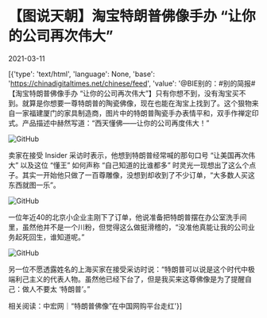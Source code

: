 # 【图说天朝】淘宝特朗普佛像手办 “让你的公司再次伟大”

2021-03-11

[{'type': 'text/html', 'language': None, 'base': 'https://chinadigitaltimes.net/chinese/feed', 'value': '@BIE别的：#别的简报# 【淘宝特朗普佛像手办 “让你的公司再次伟大”】只有你想不到，没有淘宝买不到。就算是你想要一尊特朗普的陶瓷佛像，现在也能在淘宝上找到了。这个狠物来自一家福建厦门的家具制造商，图片中的特朗普陶瓷手办表情平和，双手作禅定印式。产品描述中赫然写道：“西天懂佛——让你的公司再度伟大！”

![GitHub](https://chinadigitaltimes.net/chinese/files/2021/03/image-1615462196097.png)

卖家在接受 Insider 采访时表示，他想到特朗普经常喊的那句口号 “让美国再次伟大” 以及这位 “懂王” 如何声称 “自己知道的比谁都多” 时灵光一现想出了这么个点子。其实一开始他只做了一百尊雕像，没想到却收到了不少订单，“大多数人买这东西就图一乐”。

![GitHub](https://chinadigitaltimes.net/chinese/files/2021/03/image-1615462205134.png)

一位年近40的北京小企业主刚下了订单，他说准备把特朗普摆在办公室洗手间里，虽然他并不是一个川粉，但觉得这么做挺滑稽的，“没准他真能让我的公司业务起死回生，谁知道呢。”

![GitHub](https://chinadigitaltimes.net/chinese/files/2021/03/image-1615462245621.png)

另一位不愿透露姓名的上海买家在接受采访时说：“特朗普可以说是这个时代中极端利己主义的代表人物。虽然他已经下台了，但是我买来这尊佛像是为了提醒自己：做人不要太 ‘特朗普’。”

相关阅读：中宏网｜“特朗普佛像”在中国网购平台走红'}]